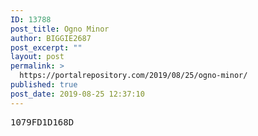 ```yaml
---
ID: 13788
post_title: Ogno Minor
author: BIGGIE2687
post_excerpt: ""
layout: post
permalink: >
  https://portalrepository.com/2019/08/25/ogno-minor/
published: true
post_date: 2019-08-25 12:37:10
---
```

<pre>1079FD1D168D</pre>